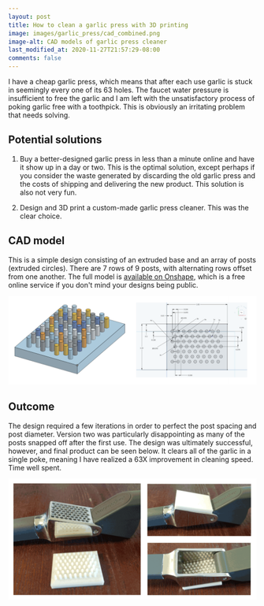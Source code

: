 ```yaml
---
layout: post
title: How to clean a garlic press with 3D printing
image: images/garlic_press/cad_combined.png
image-alt: CAD models of garlic press cleaner
last_modified_at: 2020-11-27T21:57:29-08:00
comments: false
---
```


I have a cheap garlic press, which means that after each use garlic is stuck in seemingly every one of its 63 holes. The faucet water pressure is insufficient to free the garlic and I am left with the unsatisfactory process of poking garlic free with a toothpick. This is obviously an irritating problem that needs solving.

## Potential solutions

1. Buy a better-designed garlic press in less than a minute online and have it show up in a day or two. This is the optimal solution, except perhaps if you consider the waste generated by discarding the old garlic press and the costs of shipping and delivering the new product. This solution is also not very fun.

2. Design and 3D print a custom-made garlic press cleaner. This was the clear choice.

## CAD model

This is a simple design consisting of an extruded base and an array of posts (extruded circles). There are 7 rows of 9 posts, with alternating rows offset from one another. The full model is [available on  Onshape](https://cad.onshape.com/documents/cb2f7780bde13603780e855c/w/8bb77d57f5a67c7b4d3e95ad/e/037f1c0159a5ebba17e23b8f), which is a free online service if you don't mind your designs being public.

[![CAD sketch and rendering](/images/garlic_press/cad_combined.png "Click for a larger version")](/images/garlic_press/cad_combined.png)

## Outcome

The design required a few iterations in order to perfect the post spacing and post diameter. Version two was particularly disappointing as many of the posts snapped off after the first use. The design was ultimately successful, however, and final product can be seen below. It clears all of the garlic in a single poke, meaning I have realized a 63X improvement in cleaning speed. Time well spent.

[![Photos of final garlic press cleaner design](/images/garlic_press/garlic_press_photos.png "Click for a larger version")](/images/garlic_press/garlic_press_photos.png)

